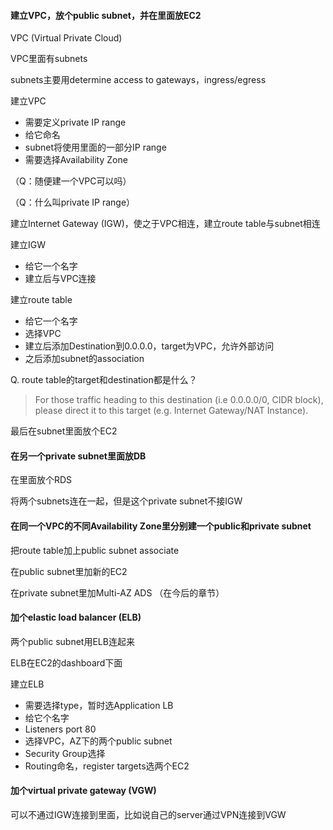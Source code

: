 #### 建立VPC，放个public subnet，并在里面放EC2
VPC (Virtual Private Cloud)

VPC里面有subnets

subnets主要用determine access to gateways，ingress/egress

建立VPC
- 需要定义private IP range
- 给它命名
- subnet将使用里面的一部分IP range
- 需要选择Availability Zone

（Q：随便建一个VPC可以吗）

（Q：什么叫private IP range）

建立Internet Gateway (IGW)，使之于VPC相连，建立route table与subnet相连

建立IGW
- 给它一个名字
- 建立后与VPC连接

建立route table
- 给它一个名字
- 选择VPC
- 建立后添加Destination到0.0.0.0，target为VPC，允许外部访问
- 之后添加subnet的association

Q. route table的target和destination都是什么？

> For those traffic heading to this destination (i.e 0.0.0.0/0, CIDR block), please direct it to this target (e.g. Internet Gateway/NAT Instance).

最后在subnet里面放个EC2

#### 在另一个private subnet里面放DB

在里面放个RDS

将两个subnets连在一起，但是这个private subnet不接IGW

#### 在同一个VPC的不同Availability Zone里分别建一个public和private subnet

把route table加上public subnet associate

在public subnet里加新的EC2

在private subnet里加Multi-AZ ADS
（在今后的章节）

#### 加个elastic load balancer (ELB)
两个public subnet用ELB连起来

ELB在EC2的dashboard下面

建立ELB
- 需要选择type，暂时选Application LB
- 给它个名字
- Listeners port 80
- 选择VPC，AZ下的两个public subnet
- Security Group选择
- Routing命名，register targets选两个EC2

#### 加个virtual private gateway (VGW)
可以不通过IGW连接到里面，比如说自己的server通过VPN连接到VGW





